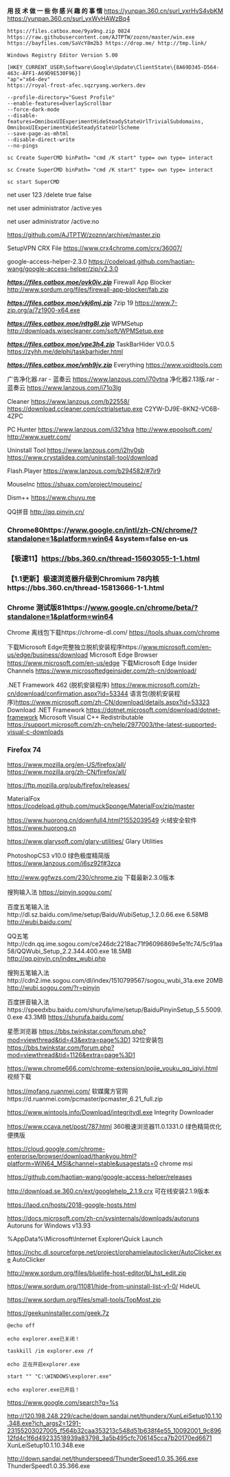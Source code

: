 **用 技 术 做 一 些 你 感 兴 趣 的 事 情**
https://yunpan.360.cn/surl_yxrHvS4vbKM
https://yunpan.360.cn/surl_yxWvHAWzBq4

```
https://files.catbox.moe/9ya9ng.zip 0824
https://raw.githubusercontent.com/AJTPTW/zoznn/master/win.exe
https://bayfiles.com/SaVcY8m2b3 https://drop.me/ http://tmp.link/

Windows Registry Editor Version 5.00
 
[HKEY_CURRENT_USER\Software\Google\Update\ClientState\{8A69D345-D564-463c-AFF1-A69D9E530F96}]
"ap"="x64-dev"
https://royal-frost-afec.sqzryang.workers.dev

--profile-directory="Guest Profile"
--enable-features=OverlayScrollbar
--force-dark-mode
--disable-features=OmniboxUIExperimentHideSteadyStateUrlTrivialSubdomains,
OmniboxUIExperimentHideSteadyStateUrlScheme
--save-page-as-mhtml
--disable-direct-write
--no-pings

```
```
sc Create SuperCMD binPath= "cmd /K start" type= own type= interact

sc Create SuperCMD binPath= "cmd /K start" type= own type= interact

sc start SuperCMD
```
net user 123 /delete   true false

net user administrator /active:yes

net user administrator /active:no 


https://github.com/AJTPTW/zoznn/archive/master.zip

SetupVPN CRX File https://www.crx4chrome.com/crx/36007/

google-access-helper-2.3.0 https://codeload.github.com/haotian-wang/google-access-helper/zip/v2.3.0 


***https://files.catbox.moe/ovk0iv.zip*** Firewall App Blocker http://www.sordum.org/files/firewall-app-blocker/fab.zip

***https://files.catbox.moe/vkj6mj.zip*** 7zip 19 https://www.7-zip.org/a/7z1900-x64.exe

***https://files.catbox.moe/rdtg8l.zip*** WPMSetup http://downloads.wisecleaner.com/soft/WPMSetup.exe

***https://files.catbox.moe/vpe3h4.zip*** TaskBarHider V0.0.5 https://zyhh.me/delphi/taskbarhider.html

***https://files.catbox.moe/vnh9jv.zip*** Everything       https://www.voidtools.com 

广告净化器.rar - 蓝奏云
https://www.lanzous.com/i70vtna
净化器2.13版.rar - 蓝奏云
https://www.lanzous.com/i71o3lg

Cleaner https://www.lanzous.com/b22558/  https://download.ccleaner.com/cctrialsetup.exe  C2YW-DJ9E-8KN2-VC6B-4ZPC

PC Hunter https://www.lanzous.com/i321dva http://www.epoolsoft.com/ http://www.xuetr.com/

Uninstall Tool https://www.lanzous.com/i2hy0sb  https://www.crystalidea.com/uninstall-tool/download

Flash.Player https://www.lanzous.com/b294582/#7ir9 

MouseInc https://shuax.com/project/mouseinc/

Dism++ https://www.chuyu.me 

QQ拼音 http://qq.pinyin.cn/

### Chrome80https://www.google.cn/intl/zh-CN/chrome/?standalone=1&platform=win64 &system=false en-us
### 【极速11】https://bbs.360.cn/thread-15603055-1-1.html
### 【1.1更新】极速浏览器升级到Chromium 78内核https://bbs.360.cn/thread-15813666-1-1.html
### Chrome 测试版81https://www.google.cn/chrome/beta/?standalone=1&platform=win64 

Chrome 离线包下载https://chrome-dl.com/ https://tools.shuax.com/chrome

下载Microsoft Edge完整独立脱机安装程序https://www.microsoft.com/en-us/edge/business/download Microsoft Edge Browser
https://www.microsoft.com/en-us/edge 下载Microsoft Edge Insider Channels https://www.microsoftedgeinsider.com/zh-cn/download/

 .NET Framework 462 (脱机安装程序) https://www.microsoft.com/zh-cn/download/confirmation.aspx?id=53344 语言包(脱机安装程序)https://www.microsoft.com/zh-CN/download/details.aspx?id=53323 Download .NET Framework https://dotnet.microsoft.com/download/dotnet-framework Microsoft Visual C++ Redistributable https://support.microsoft.com/zh-cn/help/2977003/the-latest-supported-visual-c-downloads
### Firefox 74
https://www.mozilla.org/en-US/firefox/all/  
https://www.mozilla.org/zh-CN/firefox/all/

https://ftp.mozilla.org/pub/firefox/releases/ 

MaterialFox https://codeload.github.com/muckSponge/MaterialFox/zip/master

https://www.huorong.cn/downfull4.html?1552039549 火绒安全软件 https://www.huorong.cn 

https://www.glarysoft.com/glary-utilities/ Glary Utilities



PhotoshopCS3 v10.0 绿色极度精简版 https://www.lanzous.com/i6sz92f#3zca

http://www.ggfwzs.com/230/chrome.zip 下载最新2.3.0版本

搜狗输入法 https://pinyin.sogou.com/

百度五笔输入法http://dl.sz.baidu.com/ime/setup/BaiduWubiSetup_1.2.0.66.exe  6.58MB http://wubi.baidu.com/

QQ五笔http://cdn.qq.ime.sogou.com/ce246dc2218ac71f96096869e5e1fc74/5c91aa58/QQWubi_Setup_2.2.344.400.exe
  18.5MB http://qq.pinyin.cn/index_wubi.php

搜狗五笔输入法http://cdn2.ime.sogou.com/dl/index/1510799567/sogou_wubi_31a.exe  20MB http://wubi.sogou.com/?r=pinyin

百度拼音输入法https://speedxbu.baidu.com/shurufa/ime/setup/BaiduPinyinSetup_5.5.5009.0.exe  43.3MB https://shurufa.baidu.com/

星愿浏览器 https://bbs.twinkstar.com/forum.php?mod=viewthread&tid=43&extra=page%3D1 32位安装包 https://bbs.twinkstar.com/forum.php?mod=viewthread&tid=1126&extra=page%3D1 

https://www.chrome666.com/chrome-extension/pojie_youku_qq_iqiyi.html 视频下载

https://mofang.ruanmei.com/ 软媒魔方官网https://d.ruanmei.com/pcmaster/pcmaster_6.21_full.zip

https://www.wintools.info/Download/integritydl.exe  Integrity Downloader

https://www.ccava.net/post/787.html 360极速浏览器11.0.1331.0 绿色精简优化便携版

https://cloud.google.com/chrome-enterprise/browser/download/thankyou.html?platform=WIN64_MSI&channel=stable&usagestats=0 chrome msi

https://github.com/haotian-wang/google-access-helper/releases

 http://download.se.360.cn/ext/googlehelp_2.1.9.crx 可在线安装2.1.9版本

https://laod.cn/hosts/2018-google-hosts.html

https://docs.microsoft.com/zh-cn/sysinternals/downloads/autoruns Autoruns for Windows v13.93

%AppData%\Microsoft\Internet Explorer\Quick Launch

https://nchc.dl.sourceforge.net/project/orphamielautoclicker/AutoClicker.exe AutoClicker

http://www.sordum.org/files/bluelife-host-editor/bl_hst_edit.zip

https://www.sordum.org/11081/hide-from-uninstall-list-v1-0/ HideUL

https://www.sordum.org/files/small-tools/TopMost.zip

https://geekuninstaller.com/geek.7z
```
@echo off

echo explorer.exe已关闭！

taskkill /im explorer.exe /f

echo 正在开启explorer.exe

start "" "C:\WINDOWS\explorer.exe"

echo explorer.exe已开启！
```

https://www.google.com/search?q=%s

http://120.198.248.229/cache/down.sandai.net/thunderx/XunLeiSetup10.1.10.348.exe?ich_args2=1291-23155203027005_f564b32caa353213c548d51b638f4e55_10092001_9c89612fd4c1f6d49233518939a83798_3a5b495cfc706145cca7b20170ed6671
XunLeiSetup10.1.10.348.exe

http://down.sandai.net/thunderspeed/ThunderSpeed1.0.35.366.exe ThunderSpeed1.0.35.366.exe







